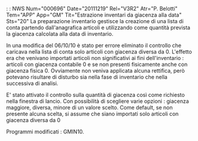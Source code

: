  :  : NWS Num="000696" Date="20111219" Rel="V3R2" Atr="P. Belotti" Tem="APP" App="GM" Tit="Estrazione inventari da giacenza alla data" Sts="20"
La preparazione inventario gestisce la creazione di una lista di conta partendo dall'anagrafica articoli e utilizzando come quantità prevista la giacenza calcolata alla data di inventario.

In una modifica del 06/10/10 è stato per errore eliminato il controllo che caricava nella lista di
conta solo articoli con giacenza diversa da 0.
L'effetto era che venivano importati articoli non significativi ai fini dell'inventario : 
articoli con giacenza contabile 0 e se non presenti fisicamente anche con giacenza fisica 0.
Ovviamente non veniva applicata alcuna rettifica, però potevano risultare di disturbo sia nella fase
di inventario che nella successiva di analisi.

E' stato attivato il controllo sulla quantità di giacenza così come richiesto nella finestra di lancio. Con possibilità di scegliere varie opzioni :  giacenza maggiore, diversa, minore di un valore
scelto. Come default, se non presente alcuna scelta, si assume che siano importati solo articoli con giacenza diversa da 0

Programmi modificati :  GMIN10.
